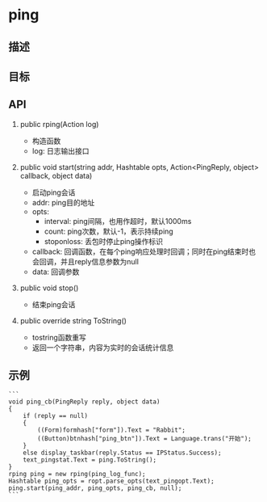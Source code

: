 # ping

## 描述

## 目标

## API
1. public rping(Action<string> log)
    - 构造函数
    - log: 日志输出接口

2. public void start(string addr, Hashtable opts, Action<PingReply, object> callback, object data)
    - 启动ping会话
    - addr: ping目的地址
    - opts:
        - interval: ping间隔，也用作超时，默认1000ms
        - count: ping次数，默认-1，表示持续ping
        - stoponloss: 丢包时停止ping操作标识
    - callback: 回调函数，在每个ping响应处理时回调；同时在ping结束时也会回调，并且reply信息参数为null
    - data: 回调参数

3. public void stop()
    - 结束ping会话

4. public override string ToString()
    - tostring函数重写
    - 返回一个字符串，内容为实时的会话统计信息

## 示例
    ```
    void ping_cb(PingReply reply, object data)
    {
        if (reply == null)
        {
            ((Form)formhash["form"]).Text = "Rabbit";
            ((Button)btnhash["ping_btn"]).Text = Language.trans("开始");
        }
        else display_taskbar(reply.Status == IPStatus.Success);
        text_pingstat.Text = ping.ToString();
    }
    rping ping = new rping(ping_log_func);
    Hashtable ping_opts = ropt.parse_opts(text_pingopt.Text);
    ping.start(ping_addr, ping_opts, ping_cb, null);
    ```